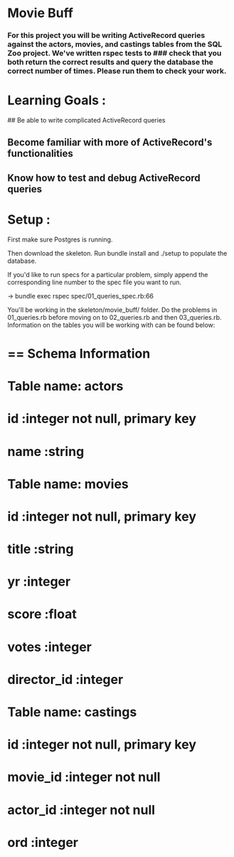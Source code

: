 # Movie Buff

### For this project you will be writing ActiveRecord queries against the actors, movies, and castings tables from the SQL Zoo project. We've written rspec tests to ### check that you both return the correct results and query the database the correct number of times. Please run them to check your work.

# Learning Goals :

## Be able to write complicated ActiveRecord queries
## Become familiar with more of ActiveRecord's functionalities
## Know how to test and debug ActiveRecord queries

# Setup :

First make sure Postgres is running.

Then download the skeleton. Run bundle install and ./setup to populate the database.

If you'd like to run specs for a particular problem, simply append the corresponding line number to the spec file you want to run.

-> bundle exec rspec spec/01_queries_spec.rb:66

You'll be working in the skeleton/movie_buff/ folder. Do the problems in 01_queries.rb before moving on to 02_queries.rb and then 03_queries.rb. Information on the tables you will be working with can be found below:

# == Schema Information
#
# Table name: actors
#
#  id          :integer      not null, primary key
#  name        :string
#
# Table name: movies
#
#  id          :integer      not null, primary key
#  title       :string
#  yr          :integer
#  score       :float
#  votes       :integer
#  director_id :integer
#
# Table name: castings
#
#  id          :integer      not null, primary key
#  movie_id    :integer      not null
#  actor_id    :integer      not null
#  ord         :integer

